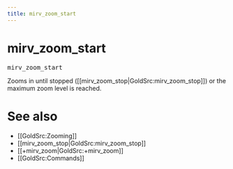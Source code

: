 ```yaml
---
title: mirv_zoom_start
---
```


# mirv_zoom_start

<tt>mirv_zoom_start</tt>

Zooms in until stopped ([[mirv_zoom_stop|GoldSrc:mirv_zoom_stop]]) or the maximum zoom level is reached.

# See also
* [[GoldSrc:Zooming]]
* [[mirv_zoom_stop|GoldSrc:mirv_zoom_stop]]
* [[+mirv_zoom|GoldSrc:+mirv_zoom]]
* [[GoldSrc:Commands]]

